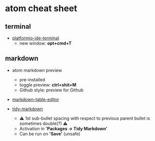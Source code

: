 # atom cheat sheet

## terminal

- [platformio-ide-terminal](https://atom.io/packages/platformio-ide-terminal)
  - new window: **opt+cmd+T**

## markdown

- atom markdown preview
  - pre-installed
  - toggle preview: **ctrl+shit+M**
  - Github style: preview for Github


- [markdown-table-editor](https://atom.io/packages/markdown-table-editor)


- [tidy-markdown](https://atom.io/packages/tidy-markdown)
   - :warning: 1st sub-bullet spacing with respect to previous parent bullet is sometimes double(?) :warning:
   - Activation in **'Packages -> Tidy Markdown'**
   - Can be run on **'Save'** (unsafe)
